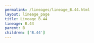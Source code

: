 ```yaml
---
permalink: /lineages/lineage_B.44.html
layout: lineage_page
title: Lineage B.44
lineage: B.44
parent: B
children: ['B.44']
---
```

